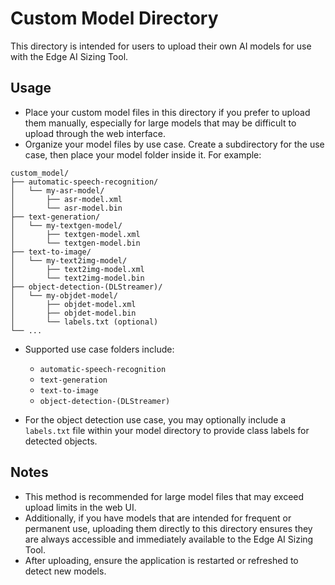 # Custom Model Directory

This directory is intended for users to upload their own AI models for use with the Edge AI Sizing Tool.

## Usage

- Place your custom model files in this directory if you prefer to upload them manually, especially for large models that may be difficult to upload through the web interface.
- Organize your model files by use case. Create a subdirectory for the use case, then place your model folder inside it. For example:

```
custom_model/
├── automatic-speech-recognition/
│   └── my-asr-model/
│       ├── asr-model.xml
│       └── asr-model.bin
├── text-generation/
│   └── my-textgen-model/
│       ├── textgen-model.xml
│       └── textgen-model.bin
├── text-to-image/
│   └── my-text2img-model/
│       ├── text2img-model.xml
│       └── text2img-model.bin
├── object-detection-(DLStreamer)/
│   └── my-objdet-model/
│       ├── objdet-model.xml
│       ├── objdet-model.bin
│       └── labels.txt (optional)
└── ...
```

- Supported use case folders include:
  - `automatic-speech-recognition`
  - `text-generation`
  - `text-to-image`
  - `object-detection-(DLStreamer)`

- For the object detection use case, you may optionally include a `labels.txt` file within your model directory to provide class labels for detected objects.

## Notes

- This method is recommended for large model files that may exceed upload limits in the web UI.
- Additionally, if you have models that are intended for frequent or permanent use, uploading them directly to this directory ensures they are always accessible and immediately available to the Edge AI Sizing Tool.
- After uploading, ensure the application is restarted or refreshed to detect new models.
